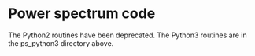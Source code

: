 # Power spectrum code

The Python2 routines have been deprecated.  The Python3 routines
are in the ps_python3 directory above.

